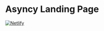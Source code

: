 # Asyncy Landing Page



[![Netlify](https://www.netlify.com/img/global/badges/netlify-dark.svg)](https://asyncy.com)
